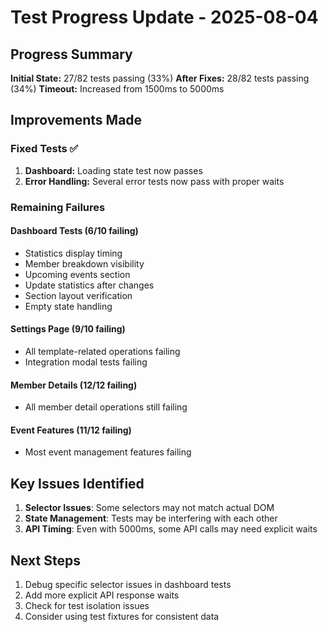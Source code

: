 # Test Progress Update - 2025-08-04

## Progress Summary

**Initial State:** 27/82 tests passing (33%)
**After Fixes:** 28/82 tests passing (34%)
**Timeout:** Increased from 1500ms to 5000ms

## Improvements Made

### Fixed Tests ✅
1. **Dashboard:** Loading state test now passes
2. **Error Handling:** Several error tests now pass with proper waits

### Remaining Failures

#### Dashboard Tests (6/10 failing)
- Statistics display timing
- Member breakdown visibility
- Upcoming events section
- Update statistics after changes
- Section layout verification
- Empty state handling

#### Settings Page (9/10 failing)
- All template-related operations failing
- Integration modal tests failing

#### Member Details (12/12 failing)
- All member detail operations still failing

#### Event Features (11/12 failing)
- Most event management features failing

## Key Issues Identified

1. **Selector Issues**: Some selectors may not match actual DOM
2. **State Management**: Tests may be interfering with each other
3. **API Timing**: Even with 5000ms, some API calls may need explicit waits

## Next Steps

1. Debug specific selector issues in dashboard tests
2. Add more explicit API response waits
3. Check for test isolation issues
4. Consider using test fixtures for consistent data